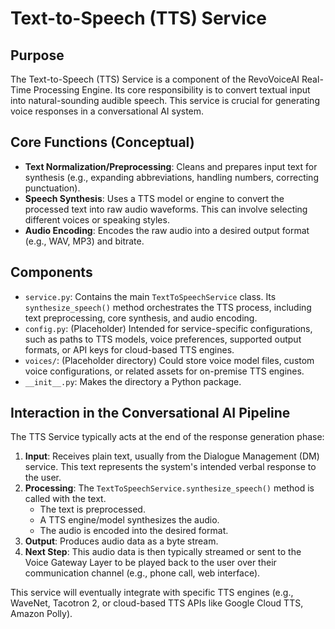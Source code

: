 # Text-to-Speech (TTS) Service

## Purpose

The Text-to-Speech (TTS) Service is a component of the RevoVoiceAI Real-Time Processing Engine. Its core responsibility is to convert textual input into natural-sounding audible speech. This service is crucial for generating voice responses in a conversational AI system.

## Core Functions (Conceptual)

*   **Text Normalization/Preprocessing**: Cleans and prepares input text for synthesis (e.g., expanding abbreviations, handling numbers, correcting punctuation).
*   **Speech Synthesis**: Uses a TTS model or engine to convert the processed text into raw audio waveforms. This can involve selecting different voices or speaking styles.
*   **Audio Encoding**: Encodes the raw audio into a desired output format (e.g., WAV, MP3) and bitrate.

## Components

*   `service.py`: Contains the main `TextToSpeechService` class. Its `synthesize_speech()` method orchestrates the TTS process, including text preprocessing, core synthesis, and audio encoding.
*   `config.py`: (Placeholder) Intended for service-specific configurations, such as paths to TTS models, voice preferences, supported output formats, or API keys for cloud-based TTS engines.
*   `voices/`: (Placeholder directory) Could store voice model files, custom voice configurations, or related assets for on-premise TTS engines.
*   `__init__.py`: Makes the directory a Python package.

## Interaction in the Conversational AI Pipeline

The TTS Service typically acts at the end of the response generation phase:

1.  **Input**: Receives plain text, usually from the Dialogue Management (DM) service. This text represents the system's intended verbal response to the user.
2.  **Processing**: The `TextToSpeechService.synthesize_speech()` method is called with the text.
    *   The text is preprocessed.
    *   A TTS engine/model synthesizes the audio.
    *   The audio is encoded into the desired format.
3.  **Output**: Produces audio data as a byte stream.
4.  **Next Step**: This audio data is then typically streamed or sent to the Voice Gateway Layer to be played back to the user over their communication channel (e.g., phone call, web interface).

This service will eventually integrate with specific TTS engines (e.g., WaveNet, Tacotron 2, or cloud-based TTS APIs like Google Cloud TTS, Amazon Polly).
